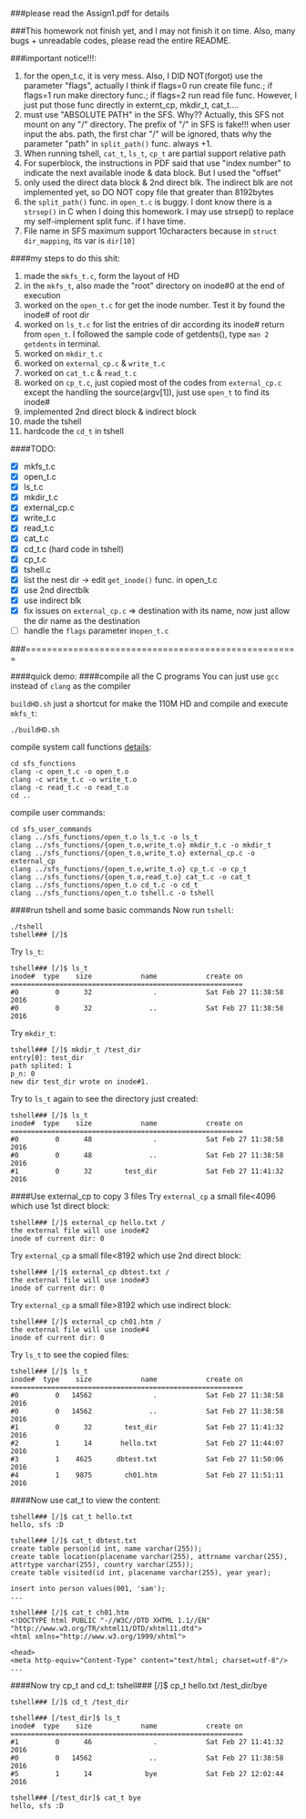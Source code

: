 ###please read the Assign1.pdf for details 

###This homework not finish yet, and I may not finish it on time. Also, many bugs + unreadable codes, please read the entire README.

###important notice!!!:
1. for the open_t.c, it is very mess. Also, I DID NOT(forgot) use the parameter "flags", actually I think if flags=0 run create file func.; if flags=1 run make directory func.; if flags=2 run read file func. However, I just put those func directly in externt_cp, mkdir_t, cat_t....
2. must use "ABSOLUTE PATH" in the SFS. Why?? Actually, this SFS not mount on any "/" directory. The prefix of "/" in SFS is fake!!! when user input the abs. path, the first char "/" will be ignored, thats why the parameter "path" in ```split_path()``` func. always +1.
3. When running tshell, ```cat_t```, ```ls_t```, ```cp_t``` are partial support relative path
4. For superblock, the instructions in PDF said that use "index number" to indicate the next available inode & data block. But I used the "offset"
5. only used the direct data block & 2nd direct blk. The indirect blk are not implemented yet, so DO NOT copy file that greater than 8192bytes
6. the ```split_path()``` func. in ```open_t.c``` is buggy. I dont know there is a ```strsep()``` in C when I doing this homework. I may use strsep() to replace my self-implement split func. if I have time.
7. File name in SFS maximum support 10characters because in ```struct dir_mapping```, its var is ```dir[10]```

####my steps to do this shit:
1. made the ```mkfs_t.c```, form the layout of HD
2. in the ```mkfs_t```, also made the "root" directory on inode#0 at the end of execution
3. worked on the ```open_t.c``` for get the inode number. Test it by found the inode# of root dir
4. worked on ```ls_t.c``` for list the entries of dir according its inode# return from ```open_t```. I followed the sample code of getdents(), type ```man 2 getdents``` in terminal.
5. worked on ```mkdir_t.c```
6. worked on ```external_cp.c``` & ```write_t.c```
7. worked on ```cat_t.c``` & ```read_t.c```
8. worked on ```cp_t.c```, just copied most of the codes from ```external_cp.c``` except the handling the source(argv[1]), just use ```open_t``` to find its inode#
9. implemented 2nd direct block & indirect block
9. made the tshell
10. hardcode the ```cd_t``` in tshell

####TODO:
- [x] mkfs_t.c
- [x] open_t.c
- [x] ls_t.c
- [x] mkdir_t.c
- [x] external_cp.c
- [x] write_t.c
- [x] read_t.c
- [x] cat_t.c
- [x] cd_t.c (hard code in tshell)
- [x] cp_t.c
- [x] tshell.c
- [x] list the nest dir -> edit ```get_inode()``` func. in open_t.c
- [x] use 2nd directblk 
- [x] use indirect blk
- [x] fix issues on ```external_cp.c``` => destination with its name, now just allow the dir name as the destination
- [ ] handle the ```flags``` parameter in```open_t.c```

###====================================================

####quick demo:
####compile all the C programs
You can just use ```gcc``` instead of ```clang``` as the compiler

```buildHD.sh``` just a shortcut for make the 110M HD and compile and execute ```mkfs_t```:

    ./buildHD.sh    

compile system call functions [details](https://stackoverflow.com/questions/2831361/how-can-i-create-c-header-files):

    cd sfs_functions
    clang -c open_t.c -o open_t.o
    clang -c write_t.c -o write_t.o
    clang -c read_t.c -o read_t.o
    cd ..

compile user commands:

    cd sfs_user_commands
    clang ../sfs_functions/open_t.o ls_t.c -o ls_t
    clang ../sfs_functions/{open_t.o,write_t.o} mkdir_t.c -o mkdir_t
    clang ../sfs_functions/{open_t.o,write_t.o} external_cp.c -o external_cp
    clang ../sfs_functions/{open_t.o,write_t.o} cp_t.c -o cp_t
    clang ../sfs_functions/{open_t.o,read_t.o} cat_t.c -o cat_t
    clang ../sfs_functions/open_t.o cd_t.c -o cd_t
    clang ../sfs_functions/open_t.o tshell.c -o tshell   
    
####run tshell and some basic commands
Now run ```tshell```:

    ./tshell
    tshell### [/]$
    
Try ```ls_t```:

    tshell### [/]$ ls_t
    inode#  type    size            name            create on
    =========================================================
    #0         0      32               .            Sat Feb 27 11:38:58 2016
    #0         0      32              ..            Sat Feb 27 11:38:58 2016

Try ```mkdir_t```:

    tshell### [/]$ mkdir_t /test_dir
    entry[0]: test_dir
    path splited: 1
    p_n: 0
    new dir test_dir wrote on inode#1.
    
Try to ```ls_t``` again to see the directory just created:

    tshell### [/]$ ls_t
    inode#  type    size            name            create on
    =========================================================
    #0         0      48               .            Sat Feb 27 11:38:58 2016
    #0         0      48              ..            Sat Feb 27 11:38:58 2016
    #1         0      32        test_dir            Sat Feb 27 11:41:32 2016

####Use external_cp to copy 3 files
Try ```external_cp``` a small file<4096 which use 1st direct block:

    tshell### [/]$ external_cp hello.txt /
    the external file will use inode#2
    inode of current dir: 0
    
Try ```external_cp``` a small file<8192 which use 2nd direct block:

    tshell### [/]$ external_cp dbtest.txt /      
    the external file will use inode#3
    inode of current dir: 0
    
Try ```external_cp``` a small file>8192 which use indirect block:
    
    tshell### [/]$ external_cp ch01.htm /
    the external file will use inode#4
    inode of current dir: 0

Try ```ls_t``` to see the copied files:

    tshell### [/]$ ls_t
    inode#  type    size            name            create on
    =========================================================
    #0         0   14562               .            Sat Feb 27 11:38:58 2016
    #0         0   14562              ..            Sat Feb 27 11:38:58 2016
    #1         0      32        test_dir            Sat Feb 27 11:41:32 2016
    #2         1      14       hello.txt            Sat Feb 27 11:44:07 2016
    #3         1    4625      dbtest.txt            Sat Feb 27 11:50:06 2016
    #4         1    9875        ch01.htm            Sat Feb 27 11:51:11 2016
    
####Now use cat_t to view the content:

    tshell### [/]$ cat_t hello.txt 
    hello, sfs :D
    
    tshell### [/]$ cat_t dbtest.txt       
    create table person(id int, name varchar(255));
    create table location(placename varchar(255), attrname varchar(255), attrtype varchar(255), country varchar(255));
    create table visited(id int, placename varchar(255), year year);

    insert into person values(001, 'sam');
    ...   
    
    tshell### [/]$ cat_t ch01.htm
    <!DOCTYPE html PUBLIC "-//W3C//DTD XHTML 1.1//EN" "http://www.w3.org/TR/xhtml11/DTD/xhtml11.dtd">
    <html xmlns="http://www.w3.org/1999/xhtml">

    <head>
    <meta http-equiv="Content-Type" content="text/html; charset=utf-8"/>
    ...
    
####Now try cp_t and cd_t:
    tshell### [/]$ cp_t hello.txt /test_dir/bye
    
    tshell### [/]$ cd_t /test_dir
    
    tshell### [/test_dir]$ ls_t
    inode#  type    size            name            create on
    =========================================================
    #1         0      46               .            Sat Feb 27 11:41:32 2016
    #0         0   14562              ..            Sat Feb 27 11:38:58 2016
    #5         1      14             bye            Sat Feb 27 12:02:44 2016

    tshell### [/test_dir]$ cat_t bye
    hello, sfs :D

